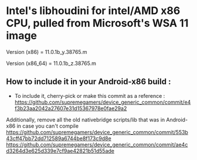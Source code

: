 # Intel's libhoudini for intel/AMD x86 CPU, pulled from Microsoft's WSA 11 image

Version (x86) = 11.0.1b_y.38765.m

Version (x86_64) = 11.0.1b_z.38765.m

## How to include it in your Android-x86 build :
* To include it, cherry-pick or make this commit as a reference :
https://github.com/supremegamers/device_generic_common/commit/e4f3b23aa2042a27607e31d15367978e0fae29a2

Additionally, remove all the old nativebridge scripts/lib that was in Android-x86 in case you can't compile
https://github.com/supremegamers/device_generic_common/commit/553b43cff47bb72dd712589a6744be8f173c9d8e
https://github.com/supremegamers/device_generic_common/commit/ae4cd3264d3e625d339e7cf9ae42821b51d55ade


